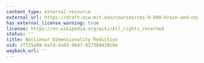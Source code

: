 ```yaml
---
content_type: external-resource
external_url: https://draft.ocw.mit.edu/courses/res-9-008-brain-and-cognitive-sciences-computational-tutorials/pages/nonlinear-dimensionality-reduction/
has_external_license_warning: true
license: https://en.wikipedia.org/wiki/All_rights_reserved
status: ''
title: Nonlinear Dimensionality Reduction
uid: 2ff25a08-bafd-4a93-9647-027309410c0e
wayback_url: ''
---
```


